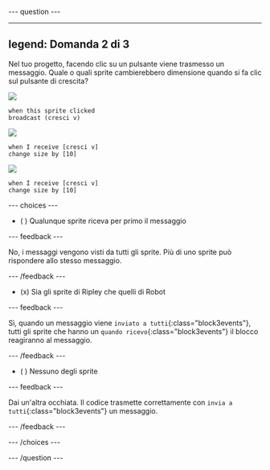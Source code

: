 
--- question ---

---
legend: Domanda 2 di 3
---

Nel tuo progetto, facendo clic su un pulsante viene trasmesso un messaggio. Quale o quali sprite cambierebbero dimensione quando si fa clic sul pulsante di crescita?

![](images/grow-icon.png)

```blocks3
when this sprite clicked
broadcast (cresci v)
```

![](images/Ripley-icon.png)

```blocks3
when I receive [cresci v]
change size by [10]
```

![](images/Robot-icon.png)

```blocks3
when I receive [cresci v]
change size by [10]
```

--- choices ---

- ( ) Qualunque sprite riceva per primo il messaggio

 --- feedback ---

 No, i messaggi vengono visti da tutti gli sprite. Più di uno sprite può rispondere allo stesso messaggio.

 --- /feedback ---

- (x) Sia gli sprite di Ripley che quelli di Robot

 --- feedback ---

 Sì, quando un messaggio viene `inviato a tutti`{:class="block3events"}, tutti gli sprite che hanno un `quando ricevo`{:class="block3events"} il blocco reagiranno al messaggio.

 --- /feedback ---

- ( ) Nessuno degli sprite

 --- feedback ---

 Dai un'altra occhiata. Il codice trasmette correttamente con `invia a tutti`{:class="block3events"} un messaggio.

 --- /feedback ---

--- /choices ---

--- /question ---
